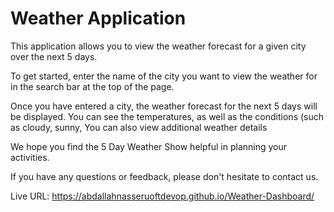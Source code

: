 # Weather Application

This application allows you to view the weather forecast for a given city over the next 5 days.

To get started, enter the name of the city you want to view the weather for in the search bar at the top of the page. 

Once you have entered a city, the weather forecast for the next 5 days will be displayed. You can see the  temperatures, as well as the conditions (such as cloudy, sunny, You can also view additional weather details

We hope you find the 5 Day Weather Show helpful in planning your activities. 

If you have any questions or feedback, please don't hesitate to contact us.

Live URL: https://abdallahnasseruoftdevop.github.io/Weather-Dashboard/
